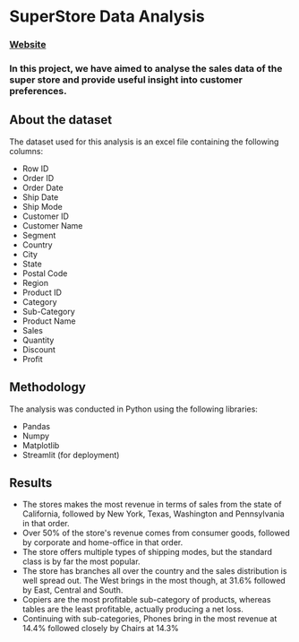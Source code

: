 # SuperStore Data Analysis
### [Website](https://rahulsm20-storedata-main-t64r4t.streamlit.app)

### In this project, we have aimed to analyse the sales data of the super store and provide useful insight into customer preferences.

## About the dataset
The dataset used for this analysis is an excel file containing the following columns:
- Row ID
- Order ID
- Order Date
- Ship Date
- Ship Mode
- Customer ID
- Customer Name
- Segment
- Country
- City
- State
- Postal Code
- Region
- Product ID
- Category
- Sub-Category
- Product Name
- Sales
- Quantity
- Discount
- Profit

## Methodology 
The analysis was conducted in Python using the following libraries:
* Pandas
* Numpy
* Matplotlib
* Streamlit (for deployment)

## Results 
* The stores makes the most revenue in terms of sales from the state of California, followed by New York, Texas, Washington and Pennsylvania in that order.
* Over 50% of the store's revenue comes from consumer goods, followed by corporate and home-office in that order.
* The store offers multiple types of shipping modes, but the standard class is by far the most popular.
* The store has branches all over the country and the sales distribution is well spread out. The West brings in the most though, at 31.6% followed by East, Central and South.
* Copiers are the most profitable sub-category of products, whereas tables are the least profitable, actually producing a net loss.
* Continuing with sub-categories, Phones bring in the most revenue at 14.4% followed closely by Chairs at 14.3%